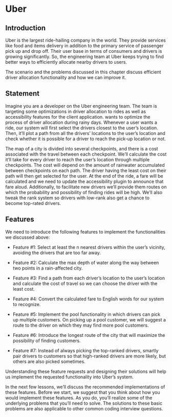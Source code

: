 # Uber
## Introduction #
Uber is the largest ride-hailing company in the world. They provide services like food and items delivery in addition to the primary service of passenger pick up and drop off. Their user base in terms of consumers and drivers is growing significantly. So, the engineering team at Uber keeps trying to find better ways to efficiently allocate nearby drivers to users.

The scenario and the problems discussed in this chapter discuss efficient driver allocation functionality and how we can improve it.

## Statement #
Imagine you are a developer on the Uber engineering team. The team is targeting some optimizations in driver allocation to rides as well as accessibility features for the client application. wants to optimize the process of driver allocation during rainy days. Whenever a user wants a ride, our system will first select the drivers closest to the user’s location. Then, it’ll plot a path from all the drivers’ locations to the user’s location and check whether it is possible for a driver to reach the pick-up location or not.

The map of a city is divided into several checkpoints, and there is a cost associated with the travel between each checkpoint. We’ll calculate the cost it’ll take for every driver to reach the user’s location through multiple checkpoints. The cost will depend on the amount of rainwater accumulated between checkpoints on each path. The driver having the least cost on their path will then get selected for the user. At the end of the ride, a fare will be calculated and we need to update the accessibility plugin to announce that fare aloud. Additionally, to facilitate new drivers we’ll provide them routes on which the probability and possibility of finding rides will be high. We’ll also tweak the rank system so drivers with low-rank also get a chance to become top-rated drivers.

## Features #
We need to introduce the following features to implement the functionalities we discussed above:

- Feature #1: Select at least the n nearest drivers within the user’s vicinity, avoiding the drivers that are too far away.

- Feature #2: Calculate the max depth of water along the way between two points in a rain-affected city.

- Feature #3: Find a path from each driver’s location to the user’s location and calculate the cost of travel so we can choose the driver with the least cost.

- Feature #4: Convert the calculated fare to English words for our system to recognize.

- Feature #5: Implement the pool functionality in which drivers can pick up multiple customers. On picking up a pool customer, we will suggest a route to the driver on which they may find more pool customers.

- Feature #6: Introduce the longest route of the city that will maximize the possibility of finding customers.

- Feature #7: Instead of always picking the top-ranked drivers, smartly pair drivers to customers so that high-ranked drivers are more likely, but others are also picked sometimes.

Understanding these feature requests and designing their solutions will help us implement the requested functionality into Uber’s system.

In the next few lessons, we’ll discuss the recommended implementations of these features. Before we start, we suggest that you think about how you would implement these features. As you do, you’ll realize some of the underlying problems that you’ll need to solve. The solutions to these basic problems are also applicable to other common coding interview questions.

